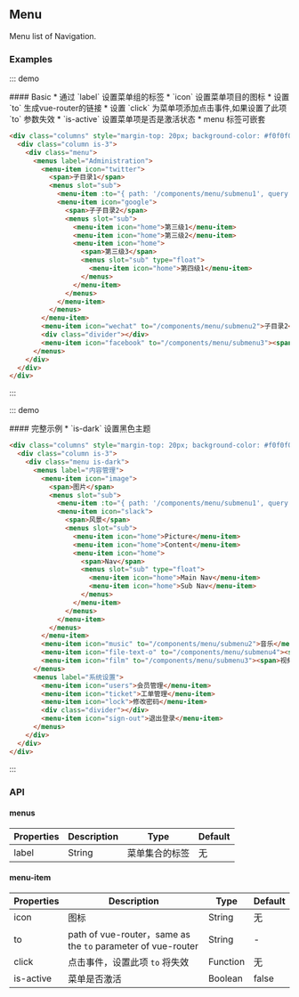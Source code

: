 ## Menu

Menu list of Navigation.

### Examples

::: demo
<summary>
  #### Basic
  * 通过 `label` 设置菜单组的标签
  * `icon` 设置菜单项目的图标
  * 设置 `to` 生成vue-router的链接
  * 设置 `click` 为菜单项添加点击事件,如果设置了此项 `to` 参数失效
  * `is-active` 设置菜单项是否是激活状态
  * menu 标签可嵌套
</summary>

```html
<div class="columns" style="margin-top: 20px; background-color: #f0f0f0;">
  <div class="column is-3">
    <div class="menu">
      <menus label="Administration">
        <menu-item icon="twitter">
          <span>子目录1</span>
          <menus slot="sub">
            <menu-item :to="{ path: '/components/menu/submenu1', query: { userId: 321 }}" icon="qq" :is-active="true">子子目录1</menu-item>
            <menu-item icon="google">
              <span>子子目录2</span>
              <menus slot="sub">
                <menu-item icon="home">第三级1</menu-item>
                <menu-item icon="home">第三级2</menu-item>
                <menu-item icon="home">
                  <span>第三级3</span>
                  <menus slot="sub" type="float">
                    <menu-item icon="home">第四级1</menu-item>
                  </menus>
                </menu-item>
              </menus>
            </menu-item>
          </menus>
        </menu-item>
        <menu-item icon="wechat" to="/components/menu/submenu2">子目录2</menu-item>
        <div class="divider"></div>
        <menu-item icon="facebook" to="/components/menu/submenu3"><span>子目录3</span></menu-item>
      </menus>
    </div>
  </div>
</div>
```
:::

::: demo
<summary>
  #### 完整示例
  * `is-dark` 设置黑色主题
</summary>

```html
<div class="columns" style="margin-top: 20px; background-color: #f0f0f0;">
  <div class="column is-3">
    <div class="menu is-dark">
      <menus label="内容管理">
        <menu-item icon="image">
          <span>图片</span>
          <menus slot="sub">
            <menu-item :to="{ path: '/components/menu/submenu1', query: { userId: 321 }}" icon="car" :is-active="true">汽车</menu-item>
            <menu-item icon="slack">
              <span>风景</span>
              <menus slot="sub">
                <menu-item icon="home">Picture</menu-item>
                <menu-item icon="home">Content</menu-item>
                <menu-item icon="home">
                  <span>Nav</span>
                  <menus slot="sub" type="float">
                    <menu-item icon="home">Main Nav</menu-item>
                    <menu-item icon="home">Sub Nav</menu-item>
                  </menus>
                </menu-item>
              </menus>
            </menu-item>
          </menus>
        </menu-item>
        <menu-item icon="music" to="/components/menu/submenu2">音乐</menu-item>
        <menu-item icon="file-text-o" to="/components/menu/submenu4"><span>文章</span></menu-item>
        <menu-item icon="film" to="/components/menu/submenu3"><span>视频</span></menu-item>
      </menus>
      <menus label="系统设置">
        <menu-item icon="users">会员管理</menu-item>
        <menu-item icon="ticket">工单管理</menu-item>
        <menu-item icon="lock">修改密码</menu-item>
        <div class="divider"></div>
        <menu-item icon="sign-out">退出登录</menu-item>
      </menus>
    </div>
  </div>
</div>
```
:::

### API

#### menus

| Properties        | Description           | Type               | Default       |
|------------|----------------|--------------------|--------------|
| label    | String | 菜单集合的标签 | 无    |

#### menu-item

| Properties | Description    | Type               | Default      |
|------------|----------------|--------------------|--------------|
| icon    | 图标 | String | 无    |
| to    | path of vue-router，same as the `to` parameter of vue-router | String | -    |
| click    | 点击事件，设置此项 `to` 将失效 | Function | 无    |
| is-active | 菜单是否激活 | Boolean | false    |
